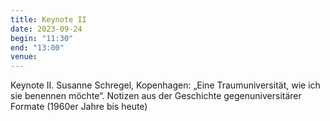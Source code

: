 ```yaml
---
title: Keynote II
date: 2023-09-24
begin: "11:30"
end: "13:00"
venue:
---
```


Keynote II. Susanne Schregel, Kopenhagen: „Eine Traumuniversität, wie ich sie benennen möchte“. Notizen aus der Geschichte gegenuniversitärer Formate (1960er Jahre bis heute)